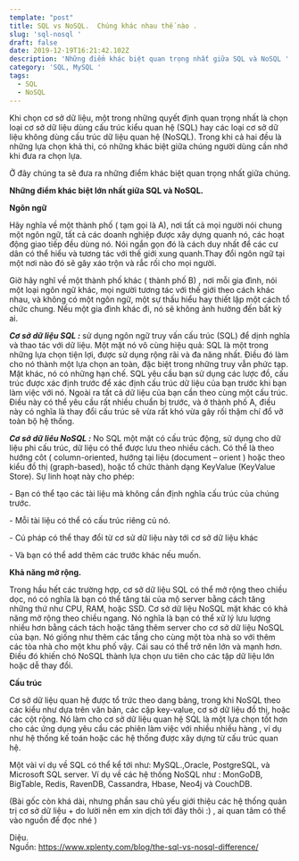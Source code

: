 ```yaml
---
template: "post"
title: SQL vs NoSQL.  Chúng khác nhau thế nào .
slug: 'sql-nosql '
draft: false
date: 2019-12-19T16:21:42.102Z
description: 'Những điểm khác biệt quan trọng nhất giữa SQL và NoSQL '
category: 'SQL, MySQL '
tags:
  - SQL
  - NoSQL
---
```

Khi chọn cơ sở dữ liệu, một trong những quyết định quan trọng nhất là chọn loại cơ sở dữ liệu dùng cấu trúc kiểu quan hệ (SQL) hay các loại cơ sở dữ liệu không dùng cấu trúc dữ liệu quan hệ (NoSQL). Trong khi cả hai đều là những lựa chọn khả thi, có những khác biệt giữa chúng người dùng cần nhớ  khi đưa ra chọn lựa.

Ở đây chúng ta sẽ đưa ra những điểm khác biệt quan trọng nhất giữa chúng.

  **Những điểm khác biệt lớn nhất giữa SQL và NoSQL.**

**Ngôn ngữ**

Hãy nghĩa về một thành phố ( tạm gọi là A), nơi tất cả mọi người nói chung một ngôn ngữ, tất cả các doanh nghiệp được xây dựng quanh nó, các hoạt động giao tiếp đều dùng nó. Nói ngắn gọn đó là cách duy nhất để các cư dân có thể hiểu và tương tác với thế giới xung quanh.Thay đổi ngôn ngữ tại một nơi nào đó sẽ gây xáo trộn và rắc rối cho mọi người.

Giờ hãy nghĩ về một thành phố khác ( thành phố B) , nơi mỗi gia đình, nói một loại ngôn ngữ khác, mọi người tương tác với thế giới theo cách khác nhau, và không có một ngôn ngữ, một sự thấu hiểu hay thiết lập một cách tổ chức chung. Nếu một gia đình khác đi, nó sẽ không ảnh hưởng đến bất kỳ ai.

 **_Cơ sở dữ liệu SQL :_** sử dụng ngôn ngữ truy vấn cấu trúc (SQL) để dịnh nghĩa và thao tác với dữ liệu. Một mặt nó vô cùng hiệu quả: SQL là một trong những lựa chọn tiện lợi,  được sử dụng rộng rãi và đa năng nhất. Điều đó làm cho nó thành một lựa chọn an toàn, đặc biệt trong những truy vẫn phức tạp. Mặt khác, nó có những hạn chế. SQL yêu cầu bạn sử dụng các lược đồ, cấu trúc được xác định trước để xác định cấu trúc dữ liệu của bạn trước khi bạn làm  việc với nó. Ngoài ra tất cả dữ liệu của bạn cần theo cùng một cấu trúc. Điều này có thể yêu cầu rất nhiều chuẩn bị trước, và ở thành phố A, điều này có nghĩa là thay đổi cấu trúc sẽ vừa rất khó vừa gây rối thậm chí đổ vỡ toàn bộ hệ thống.

 _**Cơ sở dữ liêu NoSQL :**_  No SQL một mặt có cấu trúc động, sử dụng cho dữ liệu phi cấu trúc,  dữ liệu có thể được lưu theo nhiều cách. Có thể là theo hướng côt ( column-oriented, hướng tại liệu (document – orient ) hoặc theo kiểu đồ thị (graph-based), hoặc tổ chức thành dạng KeyValue (KeyValue Store). Sự linh hoạt này cho phép:

\- Bạn có thể tạo các tài liệu mà không cần định nghĩa cấu trúc của chúng trước.

\- Mỗi tài liệu có thể có cấu trúc riêng củ nó.

\- Cú pháp có thể thay đổi từ cơ sử dữ liệu này tới cơ sở dữ liệu khác 

\- Và bạn có thể add thêm các trước khác nếu muốn.

**Khả năng mở rộng.**

Trong hầu hết các trường hợp, cơ sở dữ liệu SQL có thể mở rộng theo chiều dọc, nó có nghĩa là bạn có thể tăng tải của mộ server bằng cách tăng những thứ như CPU, RAM, hoặc SSD. Cơ sở dữ liệu NoSQL mặt khác có khả năng mở rộng theo chiều ngang. Nó nghĩa là bạn có thể xử lý lưu lượng nhiều hơn bằng cách tách hoặc tăng thêm server cho cơ sở dữ liệu NoSQL của bạn. Nó giống như thêm các tầng cho cùng một tòa nhà so với thêm các tòa nhà cho một khu phố vậy. Cái sau có thể trở nên lớn và mạnh hơn. Điều đó khiến chó NoSQL thành lựa chọn ưu tiên cho các tập dữ liệu lớn hoặc dễ thay đổi.

**Cấu trúc**  

Cơ sở dữ liệu quan hệ được tổ trức theo dang bảng, trong khi NoSQL theo các kiểu như dựa trên văn bản, các cặp key-value, cơ sở dữ liệu đồ thị, hoặc các cột rộng. Nó làm cho cơ sở dữ liệu quan hệ SQL là một lựa chọn tốt hơn cho  các ứng dụng yêu cầu các phiên làm việc với nhiều nhiều hàng , ví dụ như hệ thống kế toán hoặc các hệ thống được xây dựng từ cấu trúc quan hệ.

Một vài ví dụ về SQL  có thể kể tới như: MySQL.,Oracle,  PostgreSQL, và Microsoft SQL server. Ví dụ về các hệ thống NoSQL như : MonGoDB, BigTable, Redis, RavenDB, Cassandra, Hbase, Neo4j và CouchDB.

(Bài gốc còn khá dài, nhưng phần sau chủ yếu giới thiệu các hệ thống quản trị cơ sở dữ liệu + do lười nên em xin dịch tới đây thôi :) , ai quan tâm có thể vào nguồn để đọc nhé )

Diệu.\
Nguồn: https://www.xplenty.com/blog/the-sql-vs-nosql-difference/
